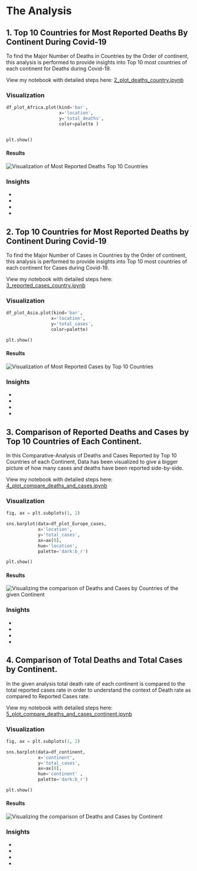 # The Analysis

## 1. Top 10 Countries for Most Reported Deaths By Continent During Covid-19

To find the Major Number of Deaths in Countries by the Order of continent, this analysis is performed to provide insights into Top 10 most countries of each continent for Deaths during Covid-19.

View my notebook with detailed steps here:
[2_plot_deaths_country.ipynb](1_COVID-19_C_and_D/2_plot_deaths_country.ipynb)

### Visualization

```python
df_plot_Africa.plot(kind='bar',
                    x='location', 
                    y='total_deaths', 
                    color=palette )


plt.show()
```

#### Results

![Visualization of Most Reported Deaths Top 10 Countries](images/Total_Deaths_By_Countries/Death_By_Countries_Africa.png)

### Insights
 - 
 - 
 - 
 - 


 ## 2. Top 10 Countries for Most Reported Deaths by Continent During Covid-19

 To find the Major Number of Cases in Countries by the Order of continent, this analysis is performed to provide insights into Top 10 most countries of each continent for Cases during Covid-19.


 View my notebook with detailed steps here:
 [3_reported_cases_country.ipynb](1_COVID-19_C_and_D/3_plot_reported_cases_country.ipynb)

 ### Visualization

 ```python
 df_plot_Asia.plot(kind='bar', 
                  x='location', 
                  y='total_cases',
                  color=palette)

plt.show()
 ```

#### Results

![Visualization of Most Reported Cases by Top 10 Countries](images/Total_Cases_By_Countries/Cases_Countries_Asia.png)

### Insights
- 
- 
- 
- 

## 3. Comparison of Reported Deaths and Cases by Top 10 Countries of Each Continent.

In this Comparative-Analysis of Deaths and Cases Reported by Top 10 Countries of each Continent, Data has been visualized to give a bigger picture of how many cases and deaths have been reported side-by-side.

View my notebook with detailed steps here:
[4_plot_compare_deaths_and_cases.ipynb](1_COVID-19_C_and_D/4_plot_compare_deaths_and_cases.ipynb)

### Visualization
```python
fig, ax = plt.subplots(1, 2)

sns.barplot(data=df_plot_Europe_cases, 
            x='location', 
            y='total_cases', 
            ax=ax[0], 
            hue='location', 
            palette='dark:b_r')

plt.show()
```

#### Results
![Visualizing the comparison of Deaths and Cases by Countries of the given Continent](images/Comparison_countries_Europe.png)

### Insights
- 
- 
- 
- 


## 4. Comparison of Total Deaths and Total Cases by Continent.

In the given analysis total death rate of each continent is compared to the total reported cases rate in order to understand the context of Death rate as compared to Reported Cases rate.

View my notebook with detailed steps here:
[5_plot_compare_deaths_and_cases_continent.ipynb](1_COVID-19_C_and_D/5_plot_compare_deaths_and_cases_continent.ipynb)

### Visualization
```python
fig, ax = plt.subplots(1, 2)

sns.barplot(data=df_continent, 
            x='continent', 
            y='total_cases', 
            ax=ax[0], 
            hue='continent' , 
            palette='dark:b_r')

plt.show()
```

#### Results
![Visualizing the comparison of Deaths and Cases by Continent](images/Continent_Comparison.png)

 
### Insights
- 
- 
- 
- 

